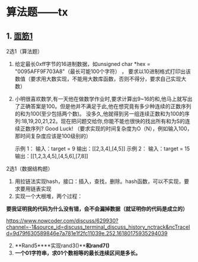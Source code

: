 # 算法题——tx

## 1. [面筋1](https://www.nowcoder.com/discuss/621625?type=2&channel=-1&source_id=discuss_terminal_discuss_jinghua_nctrack&page=2)

2选1（算法题）

1. 给定最长0xff字节的16进制数据，如unsigned char *hex = "0095AFF9F703A8"（最长可能100个字符） ， 要求以10进制格式打印出该数值（要求用大数实现，不能用大数库函数，否则不得分，要求自己实现大数）

2. 小明很喜欢数学,有一天他在做数学作业时,要求计算出9~16的和,他马上就写出了正确答案是100。但是他并不满足于此,他在想究竟有多少种连续的正数序列的和为100(至少包括两个数)。 没多久,他就得到另一组连续正数和为100的序列:18,19,20,21,22。现在把问题交给你,你能不能也很快的找出所有和为S的连续正数序列? Good Luck! （要求实现的时间复杂度为O（N），例如输入100，那时间复杂度应该是100级别的）

    示例 1： 输入：target = 9 输出：[[2,3,4],[4,5]] 示例 2： 输入：target = 15 输出：[[1,2,3,4,5],[4,5,6],[7,8]]

2选1（数据结构题）

1. 用拉链法实现hash，接口：插入，查找，删除。hash函数，可以不实现，要求要用链表实现
2. 实现一个大根堆，两个过程：

**要我证明我的代码为什么没有错，会不会漏掉数据（就证明你的代码是成立的）**

https://www.nowcoder.com/discuss/629930?channel=-1&source_id=discuss_terminal_discuss_history_nctrack&ncTraceId=9d79f630589846e7a781e1f2fc11039e.252.16180175935294039

2. **Rand5****实现rand3()****和rand7()**
3. **一个01****字符串，求01****个数相等的最长连续区间是多长。**